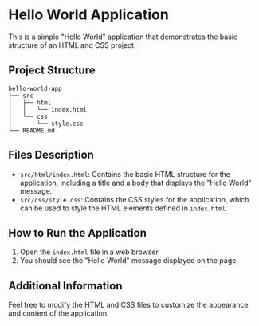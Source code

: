 # Hello World Application

This is a simple "Hello World" application that demonstrates the basic structure of an HTML and CSS project.

## Project Structure

```
hello-world-app
├── src
│   ├── html
│   │   └── index.html
│   └── css
│       └── style.css
└── README.md
```

## Files Description

- `src/html/index.html`: Contains the basic HTML structure for the application, including a title and a body that displays the "Hello World" message.
- `src/css/style.css`: Contains the CSS styles for the application, which can be used to style the HTML elements defined in `index.html`.

## How to Run the Application

1. Open the `index.html` file in a web browser.
2. You should see the "Hello World" message displayed on the page.

## Additional Information

Feel free to modify the HTML and CSS files to customize the appearance and content of the application.